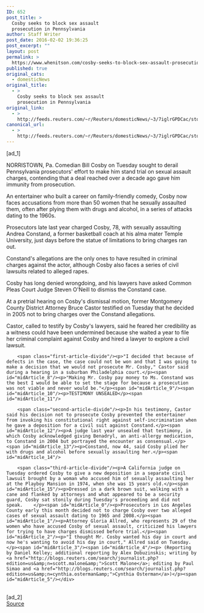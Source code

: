 ```yaml
---
ID: 652
post_title: >
  Cosby seeks to block sex assault
  prosecution in Pennsylvania
author: Staff Writer
post_date: 2016-02-02 19:36:25
post_excerpt: ""
layout: post
permalink: >
  https://www.whenitson.com/cosby-seeks-to-block-sex-assault-prosecution-in-pennsylvania/
published: true
original_cats:
  - domesticNews
original_title:
  - >
    Cosby seeks to block sex assault
    prosecution in Pennsylvania
original_link:
  - >
    http://feeds.reuters.com/~r/Reuters/domesticNews/~3/7iglrGPDCac/story01.htm
canonical_url:
  - >
    http://feeds.reuters.com/~r/Reuters/domesticNews/~3/7iglrGPDCac/story01.htm
---
```

 [ad_1]
<br><div id="articleText">
<span id="midArticle_start"/>

<span id="midArticle_0"/><span class="focusParagraph" readability="6"><p><span class="articleLocation">NORRISTOWN, Pa.</span> Comedian Bill Cosby on Tuesday sought to derail Pennsylvania prosecutors' effort to make him stand trial on sexual assault charges, contending that a deal reached over a decade ago gave him immunity from prosecution.</p></span><span id="midArticle_1"/><p>An entertainer who built a career on family-friendly comedy, Cosby now faces accusations from more than 50 women that he sexually assaulted them, often after plying them with drugs and alcohol, in a series of attacks dating to the 1960s.</p><span id="midArticle_2"/><p>Prosecutors late last year charged Cosby, 78, with sexually assaulting Andrea Constand, a former basketball coach at his alma mater Temple University, just days before the statue of limitations to bring charges ran out.</p><span id="midArticle_3"/><p>Constand's allegations are the only ones to have resulted in criminal charges against the actor, although Cosby also faces a series of civil lawsuits related to alleged rapes.</p><span id="midArticle_4"/><p>Cosby has long denied wrongdoing, and his lawyers have asked Common Pleas Court Judge Steven O'Neill to dismiss the Constand case.</p><span id="midArticle_5"/><p>At a pretrial hearing on Cosby's dismissal motion, former Montgomery County District Attorney Bruce Castor testified on Tuesday that he decided in 2005 not to bring charges over the Constand allegations.</p><span id="midArticle_6"/><p>Castor, called to testify by Cosby's lawyers, said he feared her credibility as a witness could have been undermined because she waited a year to file her criminal complaint against Cosby and hired a lawyer to explore a civil lawsuit. </p><span id="midArticle_7"/>
        
        <span class="first-article-divide"/><p>"I decided that because of defects in the case, the case could not be won and that I was going to make a decision that we would not prosecute Mr. Cosby," Castor said during a hearing in a suburban Philadelphia court.</p><span id="midArticle_8"/><p>"Making Mr. Cosby pay money to Ms. Constand was the best I would be able to set the stage for because a prosecution was not viable and never would be."</p><span id="midArticle_9"/><span id="midArticle_10"/><p>TESTIMONY UNSEALED</p><span id="midArticle_11"/>
        
        <span class="second-article-divide"/><p>In his testimony, Castor said his decision not to prosecute Cosby prevented the entertainer from invoking his constitutional right against self-incrimination when he gave a deposition for a civil suit against Constand.</p><span id="midArticle_12"/><p>A judge last year unsealed that testimony, in which Cosby acknowledged giving Benadryl, an anti-allergy medication, to Constand in 2004 but portrayed the encounter as consensual.</p><span id="midArticle_13"/><p>Constand, now 44, said Cosby plied her with drugs and alcohol before sexually assaulting her.</p><span id="midArticle_14"/>
        
        <span class="third-article-divide"/><p>A California judge on Tuesday ordered Cosby to give a new deposition in a separate civil lawsuit brought by a woman who accused him of sexually assaulting her at the Playboy Mansion in 1974, when she was 15 years old.</p><span id="midArticle_15"/><p>Dressed in a dark brown suit, walking with a cane and flanked by attorneys and what appeared to be a security guard, Cosby sat stonily during Tuesday's proceeding and did not speak.    </p><span id="midArticle_0"/><p>Prosecutors in Los Angeles County early this month decided not to charge Cosby over two alleged cases of sexual assault dating to 1965 and 2008.</p><span id="midArticle_1"/><p>Attorney Gloria Allred, who represents 29 of the women who have accused Cosby of sexual assault, criticized his lawyers for trying to have charges dismissed before trial.</p><span id="midArticle_2"/><p>"I thought Mr. Cosby wanted his day in court and now he's wanting to avoid his day in court," Allred said on Tuesday.</p><span id="midArticle_3"/><span id="midArticle_4"/><p> (Reporting by Daniel Kelley; additional reporting by Alex Dobuzinskis; writing by <a href="http://blogs.reuters.com/search/journalist.php?edition=us&amp;n=scott.malone&amp;">Scott Malone</a>; editing by Paul Simao and <a href="http://blogs.reuters.com/search/journalist.php?edition=us&amp;n=cynthia.osterman&amp;">Cynthia Osterman</a>)</p><span id="midArticle_5"/></div>
<br>[ad_2]
<br><a href="http://feeds.reuters.com/~r/Reuters/domesticNews/~3/7iglrGPDCac/story01.htm">Source </a>